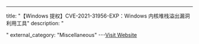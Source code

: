 ---
title: "【Windows 提权】CVE-2021-31956-EXP：Windows 内核堆栈溢出漏洞利用工具"
description: "

"
external_category: "Miscellaneous"
---[Visit Website](https://github.com/aazhuliang/CVE-2021-31956-EXP)

